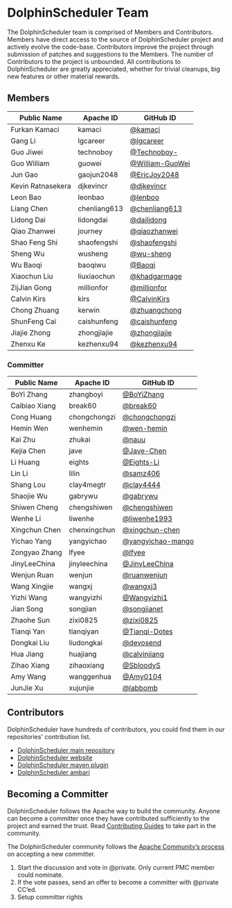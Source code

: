 # DolphinScheduler Team

The DolphinScheduler team is comprised of Members and Contributors. Members have direct access to the source of DolphinScheduler project and actively evolve the code-base. Contributors improve the project through submission of patches and suggestions to the Members. The number of Contributors to the project is unbounded. All contributions to DolphinScheduler are greatly appreciated, whether for trivial cleanups, big new features or other material rewards.

## Members

| Public Name       | Apache ID    | GitHub ID                                            |
|-------------------| ------------ | ---------------------------------------------------- |
| Furkan Kamaci     | kamaci       | [@kamaci](https://github.com/kamaci)                 |
| Gang Li           | lgcareer     | [@lgcareer](https://github.com/lgcareer)             |
| Guo Jiwei         | technoboy    | [@Technoboy-](https://github.com/Technoboy-)         |
| Guo William       | guowei       | [@William-GuoWei](https://github.com/William-GuoWei) |
| Jun Gao           | gaojun2048   | [@EricJoy2048](https://github.com/EricJoy2048/)         |
| Kevin Ratnasekera | djkevincr    | [@djkevincr](https://github.com/djkevincr)           |
| Leon Bao          | leonbao      | [@lenboo](https://github.com/lenboo)                 |
| Liang Chen        | chenliang613 | [@chenliang613](https://github.com/chenliang613)     |
| Lidong Dai        | lidongdai    | [@dailidong](https://github.com/dailidong)           |
| Qiao Zhanwei      | journey      | [@qiaozhanwei](https://github.com/qiaozhanwei)       |
| Shao Feng Shi     | shaofengshi  | [@shaofengshi](https://github.com/shaofengshi)       |
| Sheng Wu          | wusheng      | [@wu-sheng](https://github.com/wu-sheng)             |
| Wu Baoqi          | baoqiwu      | [@Baoqi](https://github.com/Baoqi)                   |
| Xiaochun Liu      | liuxiaochun  | [@khadgarmage](https://github.com/khadgarmage)       |
| ZijJian Gong      | millionfor   | [@millionfor](https://github.com/millionfor)         |
| Calvin Kirs       | kirs         | [@CalvinKirs](https://github.com/CalvinKirs)         |
| Chong Zhuang      | kerwin       | [@zhuangchong](https://github.com/zhuangchong)       |
| ShunFeng Cai      | caishunfeng  | [@caishunfeng](https://github.com/caishunfeng)       |
| Jiajie Zhong      | zhongjiajie  | [@zhongjiajie](https://github.com/zhongjiajie)       |
| Zhenxu Ke         | kezhenxu94   | [@kezhenxu94](https://github.com/kezhenxu94)         |

### Committer

| Public Name   | Apache ID    | GitHub ID                                                |
| ------------- | ------------ | -------------------------------------------------------- |
| BoYi Zhang    | zhangboyi    | [@BoYiZhang](https://github.com/BoYiZhang)               |
| Caibiao Xiang | break60      | [@break60](https://github.com/break60)                   |
| Cong Huang    | chongchongzi | [@chongchongzi](https://github.com/chongchongzi)         |
| Hemin Wen     | wenhemin     | [@wen-hemin](https://github.com/wen-hemin)               |
| Kai Zhu       | zhukai       | [@nauu](https://github.com/nauu)                         |
| Kejia Chen    | jave         | [@Jave-Chen](https://github.com/Jave-Chen)               |
| Li Huang      | eights       | [@Eights-Li](https://github.com/Eights-Li)               |
| Lin Li        | lilin        | [@samz406](https://github.com/samz406)                   |
| Shang Lou     | clay4megtr   | [@clay4444](https://github.com/clay4444)                 |
| Shaojie Wu    | gabrywu      | [@gabrywu](https://github.com/gabrywu)                   |
| Shiwen Cheng  | chengshiwen  | [@chengshiwen](https://github.com/chengshiwen)           |
| Wenhe Li      | liwenhe      | [@liwenhe1993](https://github.com/liwenhe1993)           |
| Xingchun Chen | chenxingchun | [@xingchun-chen](https://github.com/xingchun-chen)       |
| Yichao Yang   | yangyichao   | [@yangyichao-mango](https://github.com/yangyichao-mango) |
| Zongyao Zhang | lfyee        | [@lfyee](https://github.com/lfyee)                       |
| JinyLeeChina  | jinyleechina | [@JinyLeeChina](https://github.com/JinyLeeChina)         |
| Wenjun Ruan   | wenjun       | [@ruanwenjun](https://github.com/ruanwenjun)             |
| Wang Xingjie  | wangxj       | [@wangxj3](https://github.com/wangxj3)                   |
| Yizhi Wang    | wangyizhi    | [@Wangyizhi1](https://github.com/Wangyizhi1)             |
| Jian Song     | songjian     | [@songjianet](https://github.com/songjianet)             |
| Zhaohe Sun    | zixi0825     | [@zixi0825](https://github.com/zixi0825)                 |
| Tianqi Yan    | tianqiyan    | [@Tianqi-Dotes](https://github.com/Tianqi-Dotes)         |
| Dongkai Liu   | liudongkai   | [@devosend](https://github.com/devosend)                 |
| Hua Jiang     | huajiang     | [@calvinjiang](https://github.com/calvinjiang)           |
| Zihao Xiang   | zihaoxiang   | [@SbloodyS](https://github.com/SbloodyS)                 |
| Amy Wang      | wanggenhua   | [@Amy0104](https://github.com/Amy0104)                   |
| JunJie Xu     | xujunjie     | [@labbomb](https://github.com/labbomb)                   |

## Contributors

DolphinScheduler have hundreds of contributors, you could find them in our repositories' contribution list.

- [DolphinScheduler main repository](https://github.com/apache/dolphinscheduler/graphs/contributors)
- [DolphinScheduler website](https://github.com/apache/dolphinscheduler-website/graphs/contributors)
- [DolphinScheduler maven plugin](https://github.com/apache/dolphinscheduler-maven-plugin/graphs/contributors)
- [DolphinScheduler ambari](https://github.com/apache/dolphinscheduler-ambari/graphs/contributors)

## Becoming a Committer

DolphinScheduler follows the Apache way to build the community. Anyone can become a committer once they have contributed sufficiently to the project and earned the trust. Read [Contributing Guides](https://dolphinscheduler.apache.org/en-us/community/development/contribute.html) to take part in the community.

The DolphinScheduler community follows the [Apache Community’s process](http://community.apache.org/newcommitter.html) on accepting a new committer.

1. Start the discussion and vote in @private. Only current PMC member could nominate.
2. If the vote passes, send an offer to become a committer with @private CC’ed.
3. Setup committer rights
